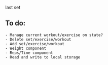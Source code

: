 last set

## To do:

    - Manage current workout/exercise on state?
    - Delete set/exercise/workout
    - Add set/exercise/workout
    - Weight component
    - Reps/Time component
    - Read and write to local storage
